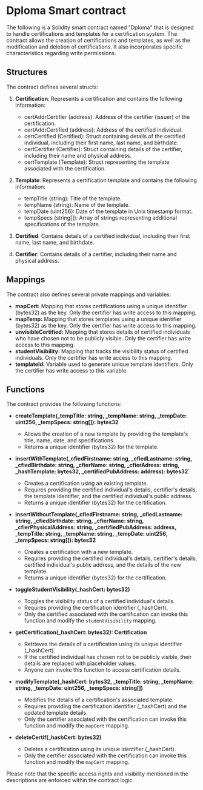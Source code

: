 # Dploma Smart contract

The following is a Solidity smart contract named "Dploma" that is designed to handle certifications and templates for a certification system. The contract allows the creation of certifications and templates, as well as the modification and deletion of certifications. It also incorporates specific characteristics regarding write permissions.


## Structures

The contract defines several structs:

1. **Certification**: Represents a certification and contains the following information:
    - certAddrCertifier (address): Address of the certifier (issuer) of the certification.
    - certAddrCertified (address): Address of the certified individual.
    - certCertified (Certified): Struct containing details of the certified individual, including their first name, last name, and birthdate.
    - certCertifier (Certifier): Struct containing details of the certifier, including their name and physical address.
    - certTemplate (Template): Struct representing the template associated with the certification.

2. **Template**: Represents a certification template and contains the following information:
    - tempTitle (string): Title of the template.
    - tempName (string): Name of the template.
    - tempDate (uint256): Date of the template in Unix timestamp format.
    - tempSpecs (string[]): Array of strings representing additional specifications of the template.

3. **Certified**: Contains details of a certified individual, including their first name, last name, and birthdate.

4. **Certifier**: Contains details of a certifier, including their name and physical address.
## Mappings
The contract also defines several private mappings and variables:

- **mapCert:** Mapping that stores certifications using a unique identifier (bytes32) as the key. Only the certifier has write access to this mapping.
- **mapTemp:** Mapping that stores templates using a unique identifier (bytes32) as the key. Only the certifier has write access to this mapping.
- **unvisibleCertified:** Mapping that stores details of certified individuals who have chosen not to be publicly visible. Only the certifier has write access to this mapping.
- **studentVisibility:** Mapping that tracks the visibility status of certified individuals. Only the certifier has write access to this mapping.
- **templateId:** Variable used to generate unique template identifiers. Only the certifier has write access to this variable.


## Functions
The contract provides the following functions:

- **createTemplate(_tempTitle: string, _tempName: string, _tempDate: uint256, _tempSpecs: string[]): bytes32**
    - Allows the creation of a new template by providing the template's title, name, date, and specifications.
    - Returns a unique identifier (bytes32) for the template.
 
- **insertWithTemplate(_cfiedFirstname: string, _cfiedLastname: string, _cfiedBirthdate: string, _cfierName: string, _cfierAdress: string, _hashTemplate: bytes32, _certifiedPubAddress: address): bytes32`**
    - Creates a certification using an existing template.
    - Requires providing the certified individual's details, certifier's details, the template identifier, and the certified individual's public address.
    - Returns a unique identifier (bytes32) for the certification.

- **insertWithoutTemplate(_cfiedFirstname: string, _cfiedLastname: string, _cfiedBirthdate: string, _cfierName: string, _cfierPhysicalAddress: string, _certifiedPubAddress: address, _tempTitle: string, _tempName: string, _tempDate: uint256, _tempSpecs: string[]): bytes32**
    - Creates a certification with a new template.
    - Requires providing the certified individual's details, certifier's details, certified individual's public address, and the details of the new template.
    - Returns a unique identifier (bytes32) for the certification.

- **toggleStudentVisibility(_hashCert: bytes32)**
    - Toggles the visibility status of a certified individual's details.
    - Requires providing the certification identifier (_hashCert).
    - Only the certified associated with the certification can invoke this function and modify the `studentVisibility` mapping.

- **getCertification(_hashCert: bytes32): Certification**
    - Retrieves the details of a certification using its unique identifier (_hashCert).
    - If the certified individual has chosen not to be publicly visible, their details are replaced with placeholder values.
    - Anyone can invoke this function to access certification details.

- **modifyTemplate(_hashCert: bytes32, _tempTitle: string, _tempName: string, _tempDate: uint256, _tempSpecs: string[])**
    - Modifies the details of a certification's associated template.
    - Requires providing the certification identifier (_hashCert) and the updated template details.
    - Only the certifier associated with the certification can invoke this function and modify the `mapCert` mapping.

- **deleteCertif(_hashCert: bytes32)**
    - Deletes a certification using its unique identifier (_hashCert).
    - Only the certifier associated with the certification can invoke this function and modify the `mapCert` mapping.

Please note that the specific access rights and visibility mentioned in the descriptions are enforced within the contract logic.
